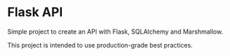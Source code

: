 # Flask API

Simple project to create an API with Flask, SQLAlchemy and Marshmallow.

This project is intended to use production-grade best practices.